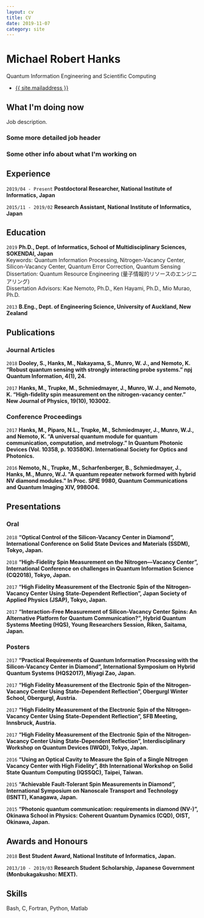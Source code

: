 ```yaml
---
layout: cv
title: CV
date: 2019-11-07
category: site
---
```




# Michael Robert Hanks
Quantum Information Engineering and Scientific Computing
<div id="contactinfo">
<ul>
  <li><a href="mailto:{{ site.mailaddress }}">{{ site.mailaddress }}</a></li>
</ul>
</div>

## What I'm doing now

Job description.

### Some more detailed job header

### Some other info about what I'm working on


## Experience

`2019/04 - Present`
__Postdoctoral Researcher, National Institute of Informatics, Japan__

`2015/11 - 2019/02`
__Research Assistant, National Institute of Informatics, Japan__



## Education

`2019`
__Ph.D., Dept. of Informatics, School of Multidisciplinary Sciences, SOKENDAI, Japan__<br/>
Keywords: Quantum Information Processing, Nitrogen-Vacancy Center, Silicon-Vacancy Center, Quantum Error Correction, Quantum Sensing<br/>
Dissertation: Quantum Resource Engineering (量子情報的リソースのエンジニアリング) <br/>
Dissertation Advisors: Kae Nemoto, Ph.D., Ken Hayami, Ph.D., Mio Murao, Ph.D.

`2013`
__B.Eng., Dept. of Engineering Science, University of Auckland, New Zealand__


## Publications

### Journal Articles

`2018`
__Dooley, S., Hanks, M., Nakayama, S., Munro, W. J., and Nemoto, K. “Robust quantum sensing with strongly interacting probe systems.” npj Quantum Information, 4(1), 24.__

`2017`
__Hanks, M., Trupke, M., Schmiedmayer, J., Munro, W. J., and Nemoto, K. “High-fidelity spin measurement on the nitrogen-vacancy center.” New Journal of Physics, 19(10), 103002.__

### Conference Proceedings

`2017`
__Hanks, M., Piparo, N.L., Trupke, M., Schmiedmayer, J., Munro, W.J., and Nemoto, K. “A universal quantum module for quantum communication, computation, and metrology.” In Quantum Photonic Devices (Vol. 10358, p. 103580K). International Society for Optics and Photonics.__

`2016`
__Nemoto, N., Trupke, M., Scharfenberger, B., Schmiedmayer, J., Hanks, M., Munro, W.J. "A quantum repeater network formed with hybrid NV diamond modules." In Proc. SPIE 9980, Quantum Communications and Quantum Imaging XIV, 998004.__



## Presentations

### Oral

`2018`
__“Optical Control of the Silicon-Vacancy Center in Diamond”, International Conference on Solid State Devices and Materials (SSDM), Tokyo, Japan.__

`2018`
__“High-Fidelity Spin Measurement on the Nitrogen―Vacancy Center”, International Conference on challenges in Quantum Information Science (CQ2018), Tokyo, Japan.__

`2017`
__“High Fidelity Measurement of the Electronic Spin of the Nitrogen-Vacancy Center Using State-Dependent Reflection”, Japan Society of Applied Physics (JSAP), Tokyo, Japan.__

`2017`
__“Interaction-Free Measurement of Silicon-Vacancy Center Spins: An Alternative Platform for Quantum Communication?”, Hybrid Quantum Systems Meeting (HQS), Young Researchers Session, Riken, Saitama, Japan.__

### Posters

`2017`
__“Practical Requirements of Quantum Information Processing with the Silicon-Vacancy Center in Diamond”, International Symposium on Hybrid Quantum Systems (HQS2017), Miyagi Zao, Japan.__

`2017`
__“High Fidelity Measurement of the Electronic Spin of the Nitrogen-Vacancy Center Using State-Dependent Reflection”, Obergurgl Winter School, Obergurgl, Austria.__

`2017`
__“High Fidelity Measurement of the Electronic Spin of the Nitrogen-Vacancy Center Using State-Dependent Reflection”, SFB Meeting, Innsbruck, Austria.__

`2017`
__“High Fidelity Measurement of the Electronic Spin of the Nitrogen-Vacancy Center Using State-Dependent Reflection”, Interdisciplinary Workshop on Quantum Devices (IWQD), Tokyo, Japan.__

`2016`
__“Using an Optical Cavity to Measure the Spin of a Single Nitrogen Vacancy Center with High Fidelity”, 8th International Workshop on Solid State Quantum Computing (IQSSQC), Taipei, Taiwan.__

`2015`
__“Achievable Fault-Tolerant Spin Measurements in Diamond”, International Symposium on Nanoscale Transport and Technology (ISNTT), Kanagawa, Japan.__

`2015`
__“Photonic quantum communication: requirements in diamond (NV-)”, Okinawa School in Physics: Coherent Quantum Dynamics (CQD), OIST, Okinawa, Japan.__


## Awards and Honours

`2018`
__Best Student Award, National Institute of Informatics, Japan.__

`2013/10 - 2019/03`
__Research Student Scholarship, Japanese Government (Monbukagakusho: MEXT).__


## Skills

Bash, C, Fortran, Python, Matlab



